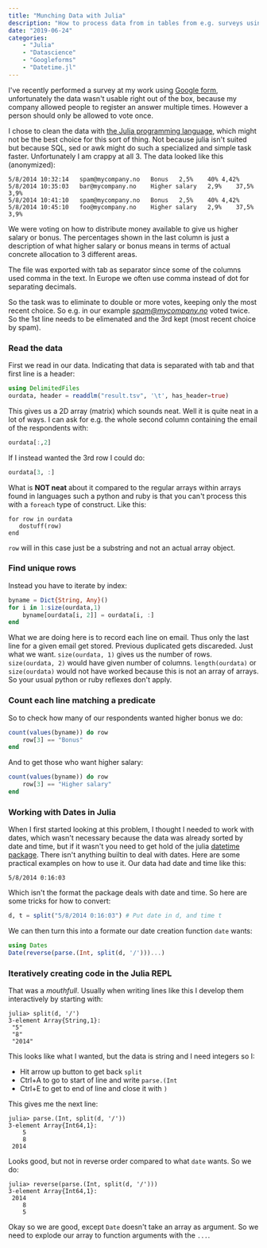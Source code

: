 ```yaml
---
title: "Munching Data with Julia"
description: "How to process data from in tables from e.g. surveys using the Julia programming language."
date: "2019-06-24"
categories: 
    - "Julia"
    - "Datascience"
    - "Googleforms"
    - "Datetime.jl"
---
```


I've recently performed a survey at my work using [Google form][forms], unfortunately the data wasn't usable right out of the box, because my company allowed people to register an answer multiple times. However a person should only be allowed to vote once.

I chose to clean the data with [the Julia programming language][julia], which might not be the best choice for this sort of thing. Not because julia isn't suited but because SQL, sed or awk might do such a specialized and simple task faster. Unfortunately I am crappy at all 3. The data looked like this (anonymized):

    5/8/2014 10:32:14	spam@mycompany.no	Bonus	2,5%	40%	4,42%
    5/8/2014 10:35:03	bar@mycompany.no	Higher salary	2,9%	37,5%	3,9%
    5/8/2014 10:41:10	spam@mycompany.no	Bonus	2,5%	40%	4,42%
    5/8/2014 10:45:10	foo@mycompany.no	Higher salary	2,9%	37,5%	3,9%

We were voting on how to distribute money available to give us higher salary or bonus. The percentages shown in the last column is just a description of what higher salary or bonus means in terms of actual concrete allocation to 3 different areas.

The file was exported with tab as separator since some of the columns used comma in the text. In Europe we often use comma instead of dot for separating decimals.

So the task was to eliminate to double or more votes, keeping only the most recent choice. So e.g. in our example *spam@mycompany.no* voted twice. So the 1st line needs to be elimenated and the 3rd kept (most recent choice by spam).

### Read the data

First we read in our data. Indicating that data is separated with tab and that first line is a header:

```julia
using DelimitedFiles
ourdata, header = readdlm("result.tsv", '\t', has_header=true)
```

This gives us a 2D array (matrix) which sounds neat. Well it is quite neat in a lot of ways. I can ask for e.g. the whole second column containing the email of the respondents with:

```julia
ourdata[:,2]
```
	
If I instead wanted the 3rd row I could do:

```julia
ourdata[3, :]
```

What is **NOT neat** about it compared to the regular arrays within arrays found in languages such a python and ruby is that you can't process this with a `foreach` type of construct. Like this:

	for row in ourdata
       dostuff(row)
    end

`row` will in this case just be a substring and not an actual array object. 

### Find unique rows
Instead you have to iterate by index:

```julia
byname = Dict{String, Any}()
for i in 1:size(ourdata,1)
    byname[ourdata[i, 2]] = ourdata[i, :]
end
```

What we are doing here is to record each line on email. Thus only the last line for a given email get stored. Previous duplicated gets discareded. Just what we want. `size(ourdata, 1)` gives us the number of rows. `size(ourdata, 2)` would have given number of columns. `length(ourdata)` or `size(ourdata)` would not have worked because this is not an array of arrays. So your usual python or ruby reflexes don't apply.

### Count each line matching a predicate
So to check how many of our respondents wanted higher bonus we do:

```julia
count(values(byname)) do row
    row[3] == "Bonus"
end
```


And to get those who want higher salary:

```julia
count(values(byname)) do row
    row[3] == "Higher salary"
end
```

### Working with Dates in Julia
When I first started looking at this problem, I thought I needed to work with dates, which wasn't necessary because the data was already sorted by date and time, but if it wasn't you need to get hold of the julia [datetime package][datetime]. There isn't anything builtin to deal with dates. Here are some practical examples on how to use it. Our data had date and time like this:

	5/8/2014 0:16:03
	
Which isn't the format the package deals with date and time. So here are some tricks for how to convert:

```julia
d, t = split("5/8/2014 0:16:03") # Put date in d, and time t
```

We can then turn this into a formate our date creation function `date` wants:

```julia
using Dates
Date(reverse(parse.(Int, split(d, '/')))...)
```
	
### Iteratively creating code in the Julia REPL
That was a *mouthfull*. Usually when writing lines like this I develop them interactively by starting with:

	julia> split(d, '/')
	3-element Array{String,1}:
	 "5"   
	 "8"   
	 "2014"
	 
This looks like what I wanted, but the data is string and I need integers so I:

* Hit arrow up button to get back `split`
* Ctrl+A to go to start of line and write `parse.(Int`
* Ctrl+E to get to end of line and close it with `)`

This gives me the next line:

    julia> parse.(Int, split(d, '/'))
    3-element Array{Int64,1}:
        5
        8
     2014
 
Looks good, but not in reverse order compared to what `date` wants. So we do:

    julia> reverse(parse.(Int, split(d, '/')))
    3-element Array{Int64,1}:
     2014
        8
        5

Okay so we are good, except `Date` doesn't take an array as argument. So we need to explode our array to function arguments with the `...`.
	

[julia]: http://julialang.org
[forms]: http://www.google.com/google-d-s/createforms.html
[datetime]: https://github.com/karbarcca/Datetime.jl


